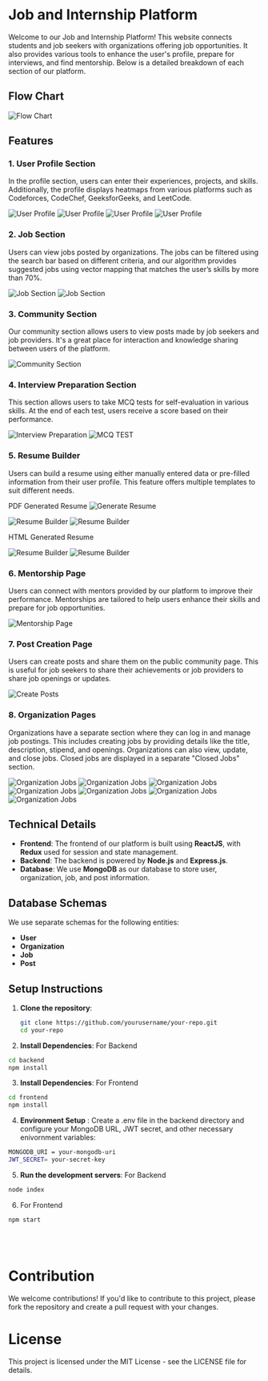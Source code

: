 # Job and Internship Platform

Welcome to our Job and Internship Platform! This website connects students and job seekers with organizations offering job opportunities. It also provides various tools to enhance the user's profile, prepare for interviews, and find mentorship. Below is a detailed breakdown of each section of our platform.

## Flow Chart 

![Flow Chart](./website%20photos/flow-chart.png)


## Features

### 1. User Profile Section

In the profile section, users can enter their experiences, projects, and skills. Additionally, the profile displays heatmaps from various platforms such as Codeforces, CodeChef, GeeksforGeeks, and LeetCode.

![User Profile](./website%20photos//JobSeekerLogin.png)
![User Profile](./website%20photos//UserProfile.png)
![User Profile](./website%20photos//UserProfile2.png)
![User Profile](./website%20photos//UserProfile4.png)


### 2. Job Section

Users can view jobs posted by organizations. The jobs can be filtered using the search bar based on different criteria, and our algorithm provides suggested jobs using vector mapping that matches the user’s skills by more than 70%.

![Job Section](./website%20photos/Jobs.png)
![Job Section](./website%20photos//Jobs2.png)


### 3. Community Section

Our community section allows users to view posts made by job seekers and job providers. It's a great place for interaction and knowledge sharing between users of the platform.

![Community Section](./website%20photos//Community.png)


### 4. Interview Preparation Section

This section allows users to take MCQ tests for self-evaluation in various skills. At the end of each test, users receive a score based on their performance.

![Interview Preparation](./website%20photos/InterviewPrep.png)
![MCQ TEST](./website%20photos/McqTest.png)

### 5. Resume Builder

Users can build a resume using either manually entered data or pre-filled information from their user profile. This feature offers multiple templates to suit different needs.

PDF Generated Resume 
![Generate Resume](./website%20photos/Resume.png)

![Resume Builder](./website%20photos/ResumeBuilder.png)
![Resume Builder](./website%20photos/ResumeBuilder2.png)

HTML Generated Resume 

![Resume Builder](./website%20photos/ResumeBuilder3.png)
![Resume Builder](./website%20photos/ResumeBuilder4.png)


### 6. Mentorship Page

Users can connect with mentors provided by our platform to improve their performance. Mentorships are tailored to help users enhance their skills and prepare for job opportunities.



![Mentorship Page](./website%20photos/Mentorship.png)

### 7. Post Creation Page

Users can create posts and share them on the public community page. This is useful for job seekers to share their achievements or job providers to share job openings or updates.

![Create Posts](./website%20photos/CreatePost.png)


### 8. Organization Pages

Organizations have a separate section where they can log in and manage job postings. This includes creating jobs by providing details like the title, description, stipend, and openings. Organizations can also view, update, and close jobs. Closed jobs are displayed in a separate "Closed Jobs" section.

![Organization Jobs](./website%20photos/OrganizationLogin.png)
![Organization Jobs](./website%20photos/OrganizationSignup.png)
![Organization Jobs](./website%20photos/OrganizationProfile.png)
![Organization Jobs](./website%20photos/OrganizationProfile2.png)
![Organization Jobs](./website%20photos/ClosedJobs.png)
![Organization Jobs](./website%20photos/CreateJob.png)
![Organization Jobs](./website%20photos/CreateJob2.png)

## Technical Details

- **Frontend**: The frontend of our platform is built using **ReactJS**, with **Redux** used for session and state management.
- **Backend**: The backend is powered by **Node.js** and **Express.js**.
- **Database**: We use **MongoDB** as our database to store user, organization, job, and post information.

## Database Schemas

We use separate schemas for the following entities:
- **User**
- **Organization**
- **Job**
- **Post**

## Setup Instructions

1. **Clone the repository**:
   ```bash
   git clone https://github.com/yourusername/your-repo.git
   cd your-repo
   ```

2. **Install Dependencies**: For Backend
  ```bash
  cd backend
  npm install
  ```

3. **Install Dependencies**: For Frontend
  ```bash
  cd frontend
  npm install
  ```

4. **Environment Setup** : Create a .env file in the backend directory and configure your MongoDB URL, JWT secret, and other necessary enivornment variables:
  ```bash
  MONGODB_URI = your-mongodb-uri
  JWT_SECRET= your-secret-key
  ```

5. **Run the development servers**: For Backend
  ```bash
  node index
  ```

6. For Frontend
  ```bash
  npm start
  ```
<br/>
<br/>

# Contribution

We welcome contributions! If you'd like to contribute to this project, please fork the repository and create a pull request with your changes.

# License
This project is licensed under the MIT License - see the LICENSE file for details.




